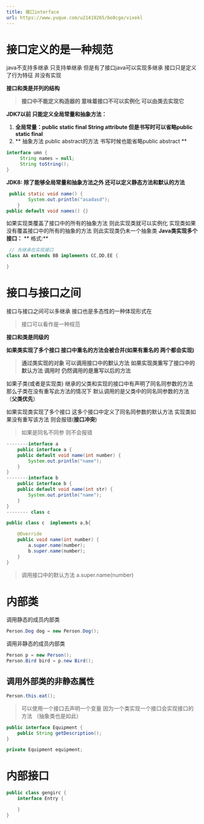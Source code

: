 ```yaml
---
title: 接口interface
url: https://www.yuque.com/u21419265/bo8cge/vixekl
---
```




# 接口定义的是一种规范

java不支持多继承 只支持单继承 但是有了接口java可以实现多继承
接口只是定义了行为特征 并没有实现

**接口和类是并列的结构**

> **接口中不能定义构造器的 意味着接口不可以实例化 可以由类去实现它**

**JDK7以前 只能定义全局常量和抽象方法：**

1. **全局常量：public static final String attribute 但是书写时可以省略public static final**
2. ** 抽象方法 public abstract的方法 书写时候也能省略public abstract **

```java
interface umn {
     String names = null;
     String toString();
}
```

**JDK8: 除了能够全局常量和抽象方法之外 还可以定义静态方法和默认的方法**

```java
 public static void name() {
        System.out.println("asadasd");
    }
public default void names() {}
```

如果实现类覆盖了接口中的所有的抽象方法 则此实现类就可以实例化
实现类如果没有覆盖接口中的所有的抽象的方法 则此实现类仍未一个抽象类&#x20;
**Java类实现多个接口：**
** 格式:**

```java
 // 先继承在实现接口
class AA extends BB implements CC,DD,EE {

}
```



# 接口与接口之间

接口与接口之间可以多继承
接口也是多态性的一种体现形式在

> 接口可以看作是一种规范

**接口和类是同级的**

**如果类实现了多个接口 接口中重名的方法会被合并(如果有重名的 两个都会实现)**

> **通过类实现的对象 可以调用接口中的默认方法**
> **如果实现类重写了接口中的默认方法 调用时 仍然调用的是重写以后的方法**

如果子类(或者是实现类) 继承的父类和实现的接口中有声明了同名同参数的方法
那么子类在没有重写此方法的情况下 默认调用的是父类中的同名同参数的方法（**父类优先**）

如果实现类实现了多个接口 这多个接口中定义了同名同参数的默认方法  实现类如果没有重写该方法 则会报错(**接口冲突**)

> 如果是同名不同参 则不会报错

```java
--------interface a
    public interface a {
    public default void name(int number) {
        System.out.println("name");
    }
}
--------interface b
    public interface b {
    public default void name(int str) {
        System.out.println("name");
    }
}
-------- class c

public class c  implements a,b{

    @Override
    public void name(int number) {
        a.super.name(number);
        b.super.name(number);
    }
}
```

> 调用接口中的默认方法 a.super.name(number)



# 内部类

调用静态的成员内部类

```java
Person.Dog dog = new Person.Dog();
```

调用非静态的成员内部类

```java
Person p = new Person();
Person.Bird bird = p.new Bird();
```



## 调用外部类的非静态属性

```java
Person.this.eat();
```

> 可以使用一个接口去声明一个变量 因为一个类实现一个接口会实现接口的方法 （抽象类也是如此）

```java
public interface Equipment {
    public String getDescription();
}

private Equipment equipment;
```



# 内部接口

```java
public class gengirc {
    interface Entry {

    }
}

```
